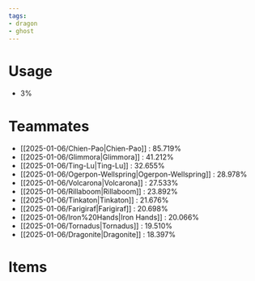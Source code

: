```yaml
---
tags:
- dragon
- ghost
---
```

# Usage
- 3%
# Teammates
- [[2025-01-06/Chien-Pao|Chien-Pao]] : 85.719%
- [[2025-01-06/Glimmora|Glimmora]] : 41.212%
- [[2025-01-06/Ting-Lu|Ting-Lu]] : 32.655%
- [[2025-01-06/Ogerpon-Wellspring|Ogerpon-Wellspring]] : 28.978%
- [[2025-01-06/Volcarona|Volcarona]] : 27.533%
- [[2025-01-06/Rillaboom|Rillaboom]] : 23.892%
- [[2025-01-06/Tinkaton|Tinkaton]] : 21.676%
- [[2025-01-06/Farigiraf|Farigiraf]] : 20.698%
- [[2025-01-06/Iron%20Hands|Iron Hands]] : 20.066%
- [[2025-01-06/Tornadus|Tornadus]] : 19.510%
- [[2025-01-06/Dragonite|Dragonite]] : 18.397%
# Items